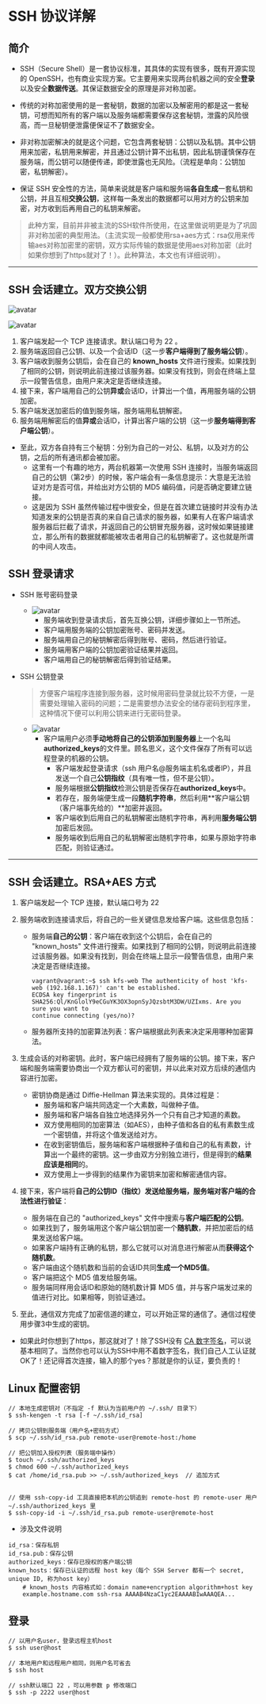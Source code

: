 # SSH 协议详解

## 简介
* SSH（Secure Shell）是一套协议标准，其具体的实现有很多，既有开源实现的 OpenSSH，也有商业实现方案。它主要用来实现两台机器之间的安全**登录**以及安全**数据传送**。其保证数据安全的原理是非对称加密。

* 传统的对称加密使用的是一套秘钥，数据的加密以及解密用的都是这一套秘钥，可想而知所有的客户端以及服务端都需要保存这套秘钥，泄露的风险很高，而一旦秘钥便泄露便保证不了数据安全。

* 非对称加密解决的就是这个问题，它包含两套秘钥：公钥以及私钥。其中公钥用来加密，私钥用来解密，并且通过公钥计算不出私钥，因此私钥谨慎保存在服务端，而公钥可以随便传递，即使泄露也无风险。（流程是单向：公钥加密，私钥解密）。

* 保证 SSH 安全性的方法，简单来说就是客户端和服务端**各自生成**一套私钥和公钥，并且互相**交换公钥**，这样每一条发出的数据都可以用对方的公钥来加密，对方收到后再用自己的私钥来解密。
> 此种方案，目前并非被主流的SSH软件所使用，在这里做说明更是为了巩固非对称加密的典型用法。（主流实现一般都使用rsa+aes方式：rsa仅用来传输aes对称加密里的密钥，双方实际传输的数据是使用aes对称加密（此时如果你想到了https就对了！）。此种算法，本文也有详细说明）。


************************************************************************************************************************

## SSH 会话建立。双方交换公钥

![avatar](images/ssh_rsa.jpg)

![avatar](images/ssh_conn.jpg)

1. 客户端发起一个 TCP 连接请求。默认端口号为 22 。
2. 服务端返回自己公钥、以及一个会话ID（这一步**客户端得到了服务端公钥**）。
3. 客户端收到服务公钥后，会在自己的 **known_hosts** 文件进行搜索。如果找到了相同的公钥，则说明此前连接过该服务器。如果没有找到，则会在终端上显示一段警告信息，由用户来决定是否继续连接。
4. 接下来，客户端用自己的公钥**异或**会话ID，计算出一个值，再用服务端的公钥加密。
5. 客户端发送加密后的值到服务端，服务端用私钥解密。
6. 服务端用解密后的值**异或**会话ID，计算出客户端的公钥（这一步**服务端得到客户端公钥**）。

* 至此，双方各自持有三个秘钥：分别为自己的一对公、私钥，以及对方的公钥，之后的所有通讯都会被加密。
	* 这里有一个有趣的地方，两台机器第一次使用 SSH 连接时，当服务端返回自己的公钥（第2步）的时候，客户端会有一条信息提示：大意是无法验证对方是否可信，并给出对方公钥的 MD5 编码值，问是否确定要建立链接。
	* 这是因为 SSH 虽然传输过程中很安全，但是在首次建立链接时并没有办法知道发来的公钥是否真的来自自己请求的服务器，如果有人在客户端请求服务器后拦截了请求，并返回自己的公钥冒充服务器，这时候如果链接建立，那么所有的数据就都能被攻击者用自己的私钥解密了。这也就是所谓的中间人攻击。

## SSH 登录请求
 * SSH 账号密码登录
	* ![avatar](images/ssh_login_passwd.jpg)
		* 服务端收到登录请求后，首先互换公钥，详细步骤如上一节所述。
		* 客户端用服务端的公钥加密账号、密码并发送。
		* 服务端用自己的秘钥解密后得到账号、密码，然后进行验证。
		* 服务端用客户端的公钥加密验证结果并返回。
		* 客户端用自己的秘钥解密后得到验证结果。

 * SSH 公钥登录
 	> 方便客户端程序连接到服务器，这时候用密码登录就比较不方便，一是需要处理输入密码的问题；二是需要想办法安全的储存密码到程序里，这种情况下便可以利用公钥来进行无密码登录。
 	* ![avatar](images/ssh_login_pub.jpg)
		* 客户端用户必须**手动地将自己的公钥添加到服务器**上一个名叫**authorized_keys**的文件里。顾名思义，这个文件保存了所有可以远程登录的机器的公钥。
			* 客户端发起登录请求（ssh 用户名@服务端主机名或者IP），并且发送一个自己**公钥指纹**（具有唯一性，但不是公钥）。
			* 服务端根据**公钥指纹**检测公钥是否保存在**authorized_keys**中。
			* 若存在，服务端便生成一段**随机字符串**，然后利用**客户端公钥（客户端事先给的）**加密并返回。
			* 客户端收到后用自己的私钥解密出随机字符串，再利用**服务端公钥**加密后发回。
			* 服务端收到后用自己的私钥解密出随机字符串，如果与原始字符串匹配，则验证通过。


************************************************************************************************************************

## SSH 会话建立。RSA+AES 方式
1. 客户端发起一个 TCP 连接，默认端口号为 22

2. 服务端收到连接请求后，将自己的一些关键信息发给客户端。这些信息包括：
	* 服务端**自己的公钥**：客户端在收到这个公钥后，会在自己的 "known_hosts" 文件进行搜索。如果找到了相同的公钥，则说明此前连接过该服务器。如果没有找到，则会在终端上显示一段警告信息，由用户来决定是否继续连接。
		```
		vagrant@vagrant:~$ ssh kfs-web The authenticity of host 'kfs-web (192.168.1.167)' can't be established. 
		ECDSA key fingerprint is SHA256:Ql/KnGlolY9eCGuYK3OX3opnSyJQzsbtM3DW/UZIxms. Are you sure you want to 
		continue connecting (yes/no)?
		```
	* 服务器所支持的加密算法列表：客户端根据此列表来决定采用哪种加密算法。

3. 生成会话的对称密钥。此时，客户端已经拥有了服务端的公钥。接下来，客户端和服务端需要协商出一个双方都认可的密钥，并以此来对双方后续的通信内容进行加密。
	* 密钥协商是通过 Diffie-Hellman 算法来实现的。具体过程是：
		* 服务端和客户端共同选定一个大素数，叫做种子值。
		* 服务端和客户端各自独立地选择另外一个只有自己才知道的素数。
		* 双方使用相同的加密算法（如AES），由种子值和各自的私有素数生成一个密钥值，并将这个值发送给对方。
		* 在收到密钥值后，服务端和客户端根据种子值和自己的私有素数，计算出一个最终的密钥。这一步由双方分别独立进行，但是得到的**结果应该是相同**的。
		* 双方使用上一步得到的结果作为密钥来加密和解密通信内容。

4. 接下来，客户端将**自己的公钥ID（指纹）**发送给服务端，服务端**对客户端的合法性进行验证**：
	* 服务端在自己的 "authorized_keys" 文件中搜索与**客户端匹配的公钥**。
	* 如果找到了，服务端用这个客户端公钥加密一个**随机数**，并把加密后的结果发送给客户端。
	* 如果客户端持有正确的私钥，那么它就可以对消息进行解密从而**获得这个随机数**。
	* 客户端由这个随机数和当前的会话ID共同**生成一个MD5值**。
	* 客户端把这个 MD5 值发给服务端。
	* 服务端同样用会话ID和原始的随机数计算 MD5 值，并与客户端发过来的值进行对比。如果相等，则验证通过。

5. 至此，通信双方完成了加密信道的建立，可以开始正常的通信了。通信过程使用步骤3中生成的密钥。

* 如果此时你想到了https，那这就对了！除了SSH没有 [CA 数字签名](cacert-creat.md)，可以说基本相同了。当然你也可以认为SSH中用不着数字签名，我们自己人工认证就OK了！还记得首次连接，输入的那个yes？那就是你的认证，要负责的！


## Linux 配置密钥
```
// 本地生成密钥对（不指定 -f 默认为当前用户的 ~/.ssh/ 目录下）
$ ssh-kengen -t rsa [-f ~/.ssh/id_rsa]

// 拷贝公钥到服务端（用户名+密码方式）
$ scp ~/.ssh/id_rsa.pub remote-user@remote-host:/home

// 把公钥加入授权列表（服务端中操作）
$ touch ~/.ssh/authorized_keys
$ chmod 600 ~/.ssh/authorized_keys
$ cat /home/id_rsa.pub >> ~/.ssh/authorized_keys  // 追加方式


// 使用 ssh-copy-id 工具直接把本机的公钥追到 remote-host 的 remote-user 用户 ~/.ssh/authorized_keys 里
$ ssh-copy-id -i ~/.ssh/id_rsa.pub remote-user@remote-host
```

* 涉及文件说明
```
id_rsa：保存私钥
id_rsa.pub：保存公钥
authorized_keys：保存已授权的客户端公钥
known_hosts：保存已认证的远程 host key（每个 SSH Server 都有一个 secret, unique ID, 称为host key）
	# known_hosts 内容格式如：domain name+encryption algorithm+host key
	example.hostname.com ssh-rsa AAAAB4NzaC1yc2EAAAABIwAAAQEA...
```


## 登录
```
// 以用户名user，登录远程主机host
$ ssh user@host

// 本地用户和远程用户相同，则用户名可省去
$ ssh host

// ssh默认端口 22 ，可以用参数 p 修改端口
$ ssh -p 2222 user@host
```
